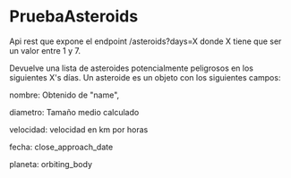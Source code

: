 # PruebaAsteroids

Api rest que expone el endpoint /asteroids?days=X donde X tiene que ser un valor entre 
1 y 7. 

Devuelve una lista de asteroides potencialmente peligrosos en los siguientes X's días.
Un asteroide es un objeto con los siguientes campos:

nombre: Obtenido de "name",

diametro: Tamaño medio calculado

velocidad: velocidad en km por horas

fecha: close_approach_date

planeta: orbiting_body

 
